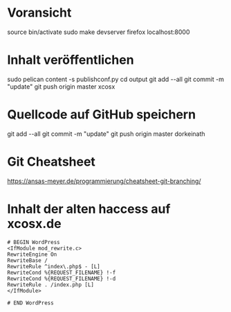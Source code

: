 # Voransicht
source bin/activate
sudo make devserver
firefox localhost:8000

# Inhalt veröffentlichen
sudo pelican content -s publishconf.py
cd output
git add --all
git commit -m "update"
git push origin master
xcosx

# Quellcode auf GitHub speichern
git add --all
git commit -m "update"
git push origin master
dorkeinath


# Git Cheatsheet
https://ansas-meyer.de/programmierung/cheatsheet-git-branching/

# Inhalt der alten haccess auf xcosx.de

```
# BEGIN WordPress
<IfModule mod_rewrite.c>
RewriteEngine On
RewriteBase /
RewriteRule ^index\.php$ - [L]
RewriteCond %{REQUEST_FILENAME} !-f
RewriteCond %{REQUEST_FILENAME} !-d
RewriteRule . /index.php [L]
</IfModule>

# END WordPress
```

